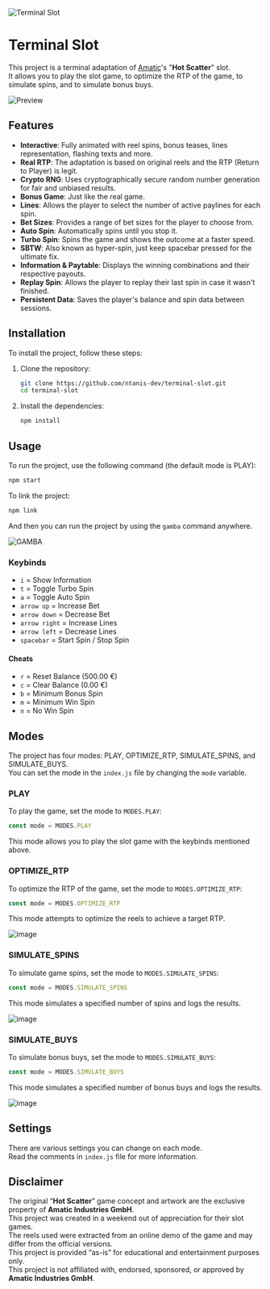 ![Terminal Slot](https://github.com/user-attachments/assets/d7b00104-c0b3-4ede-9e9d-dec9ff49ba15)

# Terminal Slot

This project is a terminal adaptation of [Amatic](https://www.amatic.com/)'s "**Hot Scatter**" slot.\
It allows you to play the slot game, to optimize the RTP of the game, to simulate spins, and to simulate bonus buys.

![Preview](https://i.imgur.com/0fyr8lo.gif)

## Features

- **Interactive**: Fully animated with reel spins, bonus teases, lines representation, flashing texts and more.
- **Real RTP**: The adaptation is based on original reels and the RTP (Return to Player) is legit.
- **Crypto RNG**: Uses cryptographically secure random number generation for fair and unbiased results.
- **Bonus Game**: Just like the real game.
- **Lines**: Allows the player to select the number of active paylines for each spin.
- **Bet Sizes**: Provides a range of bet sizes for the player to choose from.
- **Auto Spin**: Automatically spins until you stop it.
- **Turbo Spin**: Spins the game and shows the outcome at a faster speed.
- **SBTW**: Also known as hyper-spin, just keep spacebar pressed for the ultimate fix.
- **Information & Paytable**: Displays the winning combinations and their respective payouts.
- **Replay Spin**: Allows the player to replay their last spin in case it wasn't finished.
- **Persistent Data**: Saves the player's balance and spin data between sessions.

## Installation

To install the project, follow these steps:

1. Clone the repository:
   ```sh
   git clone https://github.com/ntanis-dev/terminal-slot.git
   cd terminal-slot
   ```

2. Install the dependencies:
   ```sh
   npm install
   ```

## Usage

To run the project, use the following command (the default mode is PLAY):
```sh
npm start
```

To link the project:
```sh
npm link
```

And then you can run the project by using the `gamba` command anywhere.

![GAMBA](https://i.imgur.com/VthYgPm.gif)

### Keybinds

- `i` = Show Information
- `t` = Toggle Turbo Spin
- `a` = Toggle Auto Spin
- `arrow up` = Increase Bet
- `arrow down` = Decrease Bet
- `arrow right` = Increase Lines
- `arrow left` = Decrease Lines
- `spacebar` = Start Spin / Stop Spin

#### Cheats

- `r` = Reset Balance (500.00 €)
- `c` = Clear Balance (0.00 €)
- `b` = Minimum Bonus Spin
- `m` = Minimum Win Spin
- `n` = No Win Spin

## Modes

The project has four modes: PLAY, OPTIMIZE_RTP, SIMULATE_SPINS, and SIMULATE_BUYS.\
You can set the mode in the `index.js` file by changing the `mode` variable.

### PLAY

To play the game, set the mode to `MODES.PLAY`:
```js
const mode = MODES.PLAY
```
This mode allows you to play the slot game with the keybinds mentioned above.

### OPTIMIZE_RTP

To optimize the RTP of the game, set the mode to `MODES.OPTIMIZE_RTP`:
```js
const mode = MODES.OPTIMIZE_RTP
```
This mode attempts to optimize the reels to achieve a target RTP.

![image](https://github.com/user-attachments/assets/9aa4f057-8348-4701-b49a-9ac19d383aac)

### SIMULATE_SPINS

To simulate game spins, set the mode to `MODES.SIMULATE_SPINS`:
```js
const mode = MODES.SIMULATE_SPINS
```
This mode simulates a specified number of spins and logs the results.

![image](https://github.com/user-attachments/assets/e3d60515-9987-4c9a-a5b8-7abbdd962e63)

### SIMULATE_BUYS

To simulate bonus buys, set the mode to `MODES.SIMULATE_BUYS`:
```js
const mode = MODES.SIMULATE_BUYS
```
This mode simulates a specified number of bonus buys and logs the results.

![image](https://github.com/user-attachments/assets/36f0729a-b3c0-4045-a473-9fa748058fe2)

## Settings

There are various settings you can change on each mode.\
Read the comments in `index.js` file for more information.

## Disclaimer

The original “**Hot Scatter**” game concept and artwork are the exclusive property of **Amatic Industries GmbH**.\
This project was created in a weekend out of appreciation for their slot games.\
The reels used were extracted from an online demo of the game and may differ from the official versions.\
This project is provided “as-is” for educational and entertainment purposes only.\
This project is not affiliated with, endorsed, sponsored, or approved by **Amatic Industries GmbH**.
